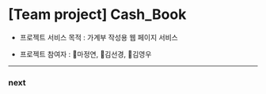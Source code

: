 # [Team project] Cash_Book

* 프로젝트 서비스 목적 : 가계부 작성용 웹 페이지 서비스

* 프로젝트 참여자 : :camel:마정연, :camel:김선경, :camel:김영우

---

### next 
